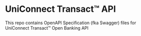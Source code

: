 # UniConnect Transact™ API
This repo contains OpenAPI Specification (fka Swagger) files for UniConnect Transact™ Open Banking API

